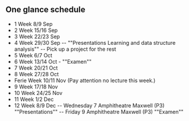 ## One glance schedule

- 1 Week 8/9 Sep
- 2 Week 15/16 Sep
- 3 Week 22/23 Sep 
- 4 Week 29/30 Sep 
-- ""Presentations Learning and data structure analysis"" 
-- Pick up a project for the rest
- 5 Week 6/7 Oct
- 6 Week 13/14 Oct - ""Examen""
- 7 Week 20/21 Oct
- 8 Week 27/28 Oct
-  Ferie Week 10/11 Nov (Pay attention no lecture this week.)
- 9 Week 17/18 Nov
- 10 Week 24/25 Nov
- 11 Week 1/2 Dec
- 12 Week 8/9 Dec 
-- Wednesday 7 Amphitheatre Maxwell (P3) ""Presentations"" 
-- Friday 9 Amphitheatre Maxwell (P3) ""Examen""

